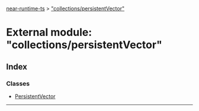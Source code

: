 [near-runtime-ts](../README.md) > ["collections/persistentVector"](../modules/_collections_persistentvector_.md)

# External module: "collections/persistentVector"

## Index

### Classes

* [PersistentVector](../classes/_collections_persistentvector_.persistentvector.md)

---

